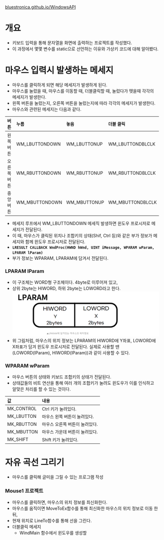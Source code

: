 [bluestronica.github.io/WindowsAPI](https://bluestronica.github.io/WindowsAPI)

# 개요
- 키보드 입력을 통해 문자열을 화면에 출력하는 프로젝트를 작성했다.
- 이 과정에서 몇몇 변수를 static으로 선언하는 이유와 가상키 코드에 대해 알아봤다.

# 마우스 입력시 발생하는 메세지
- 마우스를 클릭하게 되면 해당 메세지가 발생하게 된다. 
- 마우스를 눌렀을 때, 마우스를 이동할 때, 더블클릭할 때, 눌렀다가 뗏을때 각각의 메세지가 발생한다. 
- 왼쪽 버튼을 눌렀는지, 오른쪽 버튼을 눌렀는지에 따라 각각의 메세지가 발생한다. 
- 마우스와 관련된 메세지는 다음과 같다.

| 버튼 | 누름 | 놓음 | 더블 클릭 |
|:---|:---|:---|:---|
| 왼쪽 버튼 | WM_LBUTTONDOWN | WM_LBUTTONUP | WM_LBUTTONDBLCLK |
| 오른쪽 버튼 | WM_RBUTTONDOWN | WM_RBUTTONUP | WM_RBUTTONDBLCLK |
| 중앙 버튼 | WM_MBUTTONDOWN | WM_MBUTTONUP | WM_MBUTTONDBLCLK |

- 메세지 루프에서 WM_LBUTTONDOWN 메세직 발생하면 윈도우 프로시저로 메세지가 전달된다.
- 이 때, 마우스가 클릭된 위치나 조합키의 상태(Shif, Ctrl 등)와 같은 부가 정보가 메세지와 함께 윈도우 프로시저로 전달된다.
- **`LRESULT CALLBACK WndProc(HWND hWnd, UINT iMessage, WPARAM wParam, LPARAM lParam)`**
- 부가 정보는 WPARAM, LPARAM에 담겨서 전달된다.

### LPARAM lParam
- 이 구조체는 WORD형 구조체이다. 4byte로 이루어져 있고, 
- 상위 2byte는 HIWORD, 하위 2byte는 LOWORD라고 한다.
![img](Img/lparam.png)
- 위 그림처럼, 마우스의 위치 정보는 LPARAM의 HIWORD에 Y좌표, LOWORD에 X좌표가 담겨 윈도우 프로시저로 전달된다. 실제로 사용할 땐 (LOWORD(lParam), HIWORD(lParam))과 같이 사용할 수 있다.

### WPARAM wParam
- 마우스 버튼의 상태와 키보드 조합키의 상태가 전달된다.
- 상태값들의 비트 연산을 통해 여러 개의 조합키가 눌려도 윈도우가 이를 인식하고 알맞은 처리를 할 수 있는 것이다.

| 값 | 내용 |
|:---|:---|
| MK_CONTROL | Ctrl 키가 눌려있다. |
| MK_LBUTTON | 마우스 왼쪽 버튼이 눌려있다. |
| MK_RBUTTON | 마우스 오른쪽 버튼이 눌려있다. |
| MK_MBUTTON | 마우스 가운데 버튼이 눌려있다. |
| MK_SHIFT | Shift 키가 눌려있다. |


# 자유 곡선 그리기
- 마우스를 클릭해 글미을 그릴 수 있는 프로그램 작성

### Mouse1 프로젝트
- 마우스를 클릭하면, 마우스의 위치 정보를 최신화한다.
- 마우스를 움직이면 MoveToEx함수를 통해 최신화한 마우스의 위치 정보로 이동 한 뒤,
- 현재 위치로 LineTo함수를 통해 선을 그린다.
- 더블클릭 메세지
  - WindMain 함수에서 윈도우를 생성할 



















